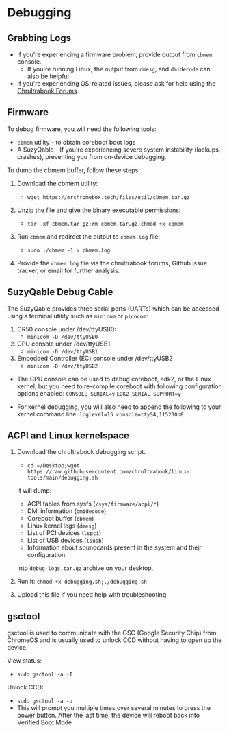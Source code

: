 # Debugging

## Grabbing Logs

* If you're experiencing a firmware problem, provide output from `cbmem` console.
    * If you're running Linux, the output from `dmesg`, and `dmidecode` can also be helpful
* If you're experiencing OS-related issues, please ask for help using the [Chrultrabook Forums](https://forum.chrultrabook.com/). 

## Firmware

To debug firmware, you will need the following tools:

* `cbmem` utility - to obtain coreboot boot logs
* A SuzyQable - If you're experiencing severe system instability (lockups, crashes), preventing you from on-device debugging.

To dump the cbmem buffer, follow these steps:
1. Download the cbmem utility:
    - `wget https://mrchromebox.tech/files/util/cbmem.tar.gz`

2. Unzip the file and give the binary executable permissions:
    - `tar -xf cbmem.tar.gz;rm cbmem.tar.gz;chmod +x cbmem`

3. Run `cbmem` and redirect the output to `cbmem.log` file:
    - `sudo ./cbmem -1 > cbmem.log`

4. Provide the `cbmem.log` file via the chrultrabook forums, Github issue tracker, or email for further analysis.


## SuzyQable Debug Cable

The SuzyQable provides three serial ports (UARTs) which can be accessed using a terminal utility such as `minicom` or `picocom`:
1. CR50 console under /dev/ttyUSB0:
   * `minicom -D /dev/ttyUSB0`
2. CPU console under /dev/ttyUSB1:
   * `minicom -D /dev/ttyUSB1`
3. Embedded Controller (EC) console under /dev/ttyUSB2
   * `minicom -D /dev/ttyUSB2`

* The CPU console can be used to debug coreboot, edk2, or the Linux kernel, but you need to re-compile coreboot with following configuration options enabled:
`CONSOLE_SERIAL=y`
`EDK2_SERIAL_SUPPORT=y`

* For kernel debugging, you will also need to append the following to your kernel command line:
`loglevel=15 console=ttyS4,115200n8`

## ACPI and Linux kernelspace

1. Download the chrultrabook debugging script.
    * `cd ~/Desktop;wget https://raw.githubusercontent.com/chrultrabook/linux-tools/main/debugging.sh`

    It will dump:
    * ACPI tables from sysfs (`/sys/firmware/acpi/*`)
    * DMI information (`dmidecode`)
    * Coreboot buffer (`cbmem`)
    * Linux kernel logs (`dmesg`)
    * List of PCI devices (`lspci`)
    * List of USB devices (`lsusb`)
    * Information about soundcards present in the system and their configuration

    Into `debug-logs.tar.gz` archive on your desktop.

2. Run it: `chmod +x debugging.sh;./debugging.sh`

3. Upload this file if you need help with troubleshooting.

## gsctool

gsctool is used to communicate with the GSC (Google Security Chip) from ChromeOS and is usually used to unlock CCD without having to open up the device.

View status:
* `sudo gsctool -a -I`

Unlock CCD:
* `sudo gsctool -a -o`
* This will prompt you multiple times over several minutes to press the power button. After the last time, the device will reboot back into Verified Boot Mode

